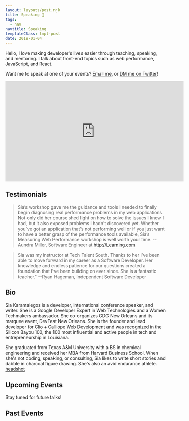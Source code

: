 ```yaml
---
layout: layouts/post.njk
title: Speaking 🎤
tags:
  - nav
navtitle: Speaking
templateClass: tmpl-post
date: 2019-01-04
---
```


<section>

Hello, I love making developer's lives easier through teaching, speaking, and mentoring. I talk about front-end topics such as web performance, JavaScript, and React.

Want me to speak at one of your events? <a href="mailto:sia@clioandcalliope.com?subject=Speaking inquiry from sia.codes">Email me</a>, or [DM me on Twitter](https://twitter.com/thegreengreek)!

<div class="videoWrapper">
  <iframe width="560" height="315" src="https://www.youtube.com/embed/SA_Hp8l7lr4" frameborder="0" allow="accelerometer; autoplay; encrypted-media; gyroscope; picture-in-picture" allowfullscreen></iframe>
</div>
</section>

<section>

## Testimonials

> Sia’s workshop gave me the guidance and tools I needed to finally begin diagnosing real performance problems in my web applications. Not only did her course shed light on how to solve the issues I knew I had, but it also exposed problems I hadn't discovered yet. Whether you’ve got an application that’s not performing well or if you just want to have a better grasp of the performance tools available, Sia’s Measuring Web Performance workshop is well worth your time.
> --Aundra Miller, Software Engineer at http://Learning.com


> Sia was my instructor at Tech Talent South. Thanks to her I've been able to move forward in my career as a Software Developer. Her knowledge and endless patience for our questions created a foundation that I've been building on ever since. She is a fantastic teacher."
> --Ryan Hageman, Independent Software Developer

</section>

<section>

## Bio

Sia Karamalegos is a developer, international conference speaker, and writer. She is a Google Developer Expert in Web Technologies and a Women Techmakers ambassador. She co-organizes GDG New Orleans and its marquee event, DevFest New Orleans. She is the founder and lead developer for Clio + Calliope Web Development and was recognized in the Silicon Bayou 100, the 100 most influential and active people in tech and entrepreneurship in Louisiana.

She graduated from Texas A&M University with a BS in chemical engineering and received her MBA from Harvard Business School. When she's not coding, speaking, or consulting, Sia likes to write short stories and dabble in charcoal figure drawing. She's also an avid endurance athlete. [headshot](https://drive.google.com/file/d/0BwRL6D34a40YZUxtUjExak9XRXc/view)

</section>

<section>

## Upcoming Events

<div id="upcomingEvents" class="card-list">
  <p>Stay tuned for future talks!</p>
</div>

</section>

<section>

## Past Events

<div id="pastEvents" class="card-list"></div>

<script src="/javascript/speaking.mjs" type="module"></script>
</section>
